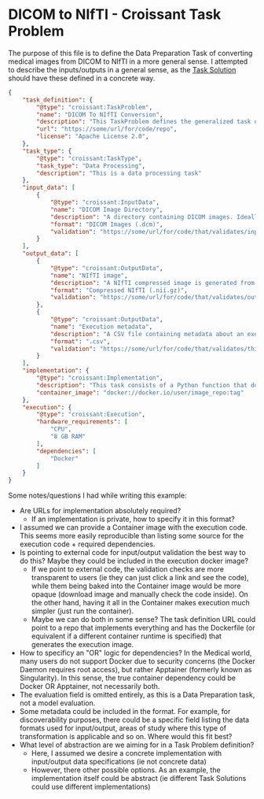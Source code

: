 # DICOM to NIfTI - Croissant Task Problem

The purpose of this file is to define the Data Preparation Task of converting medical images from DICOM to NIfTI in a more general sense. I attempted to describe the inputs/outputs in a general sense, as the [Task Solution](./dicom2nifti-tasksolution.md) should have these defined in a concrete way.

```json
{
    "task_definition": {
        "@type": "croissant:TaskProblem",
        "name": "DICOM To NIfTI Conversion",
        "description": "This TaskProblem defines the generalized task of converting medical images from the DICOM Format (.dcm) to NIfTI (.nii.gz)",
        "url": "https://some/url/for/code/repo",
        "license": "Apache License 2.0",
    },
    "task_type": {
        "@type": "croissant:TaskType",
        "task_type": "Data Processing",
        "description": "This is a data processing task"
    },
    "input_data": [
        {
            "@type": "croissant:InputData",
            "name": "DICOM Image Directory",
            "description": "A directory containing DICOM images. Ideally, all images should be part of a single image series.",
            "format": "DICOM Images (.dcm)",
            "validation": "https://some/url/for/code/that/validates/input/is/valid/dicom"
        }
    ],
    "output_data": [
        {
            "@type": "croissant:OutputData",
            "name": "NIfTI image",
            "description": "A NIfTI compressed image is generated from all the input DICOM images.",
            "format": "Compressed NIfTI (.nii.gz)",
            "validation": "https://some/url/for/code/that/validates/output/is/valid/nifti"
        },
        {
            "@type": "croissant:OutputData",
            "name": "Execution metadata",
            "description": "A CSV file containing metadata about an execution",
            "format": ".csv",
            "validation": "https://some/url/for/code/that/validates/this/csv/is/formatted/correctly"
        }
    ],
    "implementation": {
        "@type": "croissant:Implementation",
        "description": "This task consists of a Python function that does the image conversion",
        "container_image": "docker://docker.io/user/image_repo:tag"
    },
    "execution": {
        "@type": "croissant:Execution",
        "hardware_requirements": [
            "CPU",
            "8 GB RAM"
        ],
        "dependencies": [
            "Docker"
        ]
    }
}
```

Some notes/questions I had while writing this example:
- Are URLs for implementation absolutely required?
  - If an implementation is private, how to specify it in this format?
- I assumed we can provide a Container image with the execution code. This seems more easily reproducible than listing some source for the execution code + required dependencies.
- Is pointing to external code for input/output validation the best way to do this? Maybe they could be included in the execution docker image? 
  - If we point to external code, the validation checks are more transparent to users (ie they can just click a link and see the code), while them being baked into the Container image would be more opaque (download image and manually check the code inside). On the other hand, having it all in the Container makes execution much simpler (just run the container).
  - Maybe we can do both in some sense? The task definition URL could point to a repo that implements everything and has the Dockerfile (or equivalent if a different container runtime is specified) that generates the execution image.
- How to specificy an "OR" logic for dependencies? In the Medical world, many users do not support Docker due to security concerns (the Docker Daemon requires root access), but rather Apptainer (formerly known as Singularity). In this sense, the true container dependency could be Docker OR Apptainer, not necessarily both.
- The evaluation field is omitted entirely, as this is a Data Preparation task, not a model evaluation.
- Some metadata could be included in the format. For example, for discoverability purposes, there could be a specific field listing the data formats used for input/output, areas of study where this type of transformation is applicable and so on. Where would this fit best?
- What level of abstraction are we aiming for in a Task Problem definition?
  - Here, I assumed we desire a concrete implementation with input/output data specifications (ie not concrete data)
  - However, there other possible options. As an example, the implementation itself could be abstract (ie different Task Solutions could use different implementations)